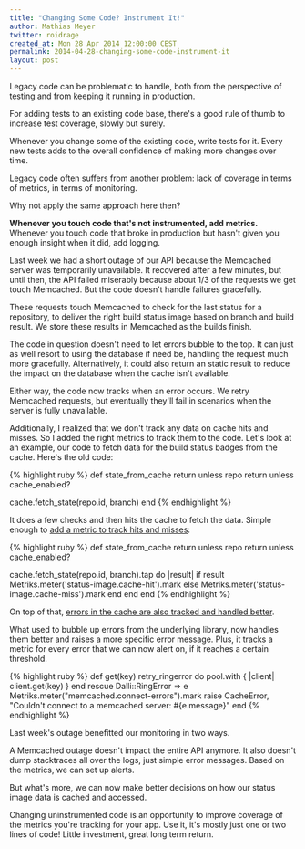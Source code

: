 ```yaml
---
title: "Changing Some Code? Instrument It!"
author: Mathias Meyer
twitter: roidrage
created_at: Mon 28 Apr 2014 12:00:00 CEST
permalink: 2014-04-28-changing-some-code-instrument-it
layout: post
---
```

Legacy code can be problematic to handle, both from the perspective of testing and from keeping it running in production.

For adding tests to an existing code base, there's a good rule of thumb to increase test coverage, slowly but surely.

Whenever you change some of the existing code, write tests for it. Every new tests adds to the overall confidence of making more changes over time.

Legacy code often suffers from another problem: lack of coverage in terms of metrics, in terms of monitoring.

Why not apply the same approach here then?

**Whenever you touch code that's not instrumented, add metrics.** Whenever you touch code that broke in production but hasn't given you enough insight when it did, add logging.

Last week we had a short outage of our API because the Memcached server was temporarily unavailable. It recovered after a few minutes, but until then, the API failed miserably because about 1/3 of the requests we get touch Memcached. But the code doesn't handle failures gracefully.

These requests touch Memcached to check for the last status for a repository, to deliver the right build status image based on branch and build result. We store these results in Memcached as the builds finish.

The code in question doesn't need to let errors bubble to the top. It can just as well resort to using the database if need be, handling the request much more gracefully. Alternatively, it could also return an static result to reduce the impact on the database when the cache isn't available.

Either way, the code now tracks when an error occurs. We retry Memcached requests, but eventually they'll fail in scenarios when the server is fully unavailable.

Additionally, I realized that we don't track any data on cache hits and misses. So I added the right metrics to track them to the code. Let's look at an example, our code to fetch data for the build status badges from the cache. Here's the old code:

{% highlight ruby %}
def state_from_cache
  return unless repo
  return unless cache_enabled?

  cache.fetch_state(repo.id, branch)
end
{% endhighlight %}

It does a few checks and then hits the cache to fetch the data. Simple enough to [add a metric to track hits and misses](https://github.com/travis-ci/travis-core/blob/482f201257f29176497415711d99c3cbd230072f/lib/travis/model/repository/status_image.rb#L30-L44):

{% highlight ruby %}
def state_from_cache
  return unless repo
  return unless cache_enabled?

  cache.fetch_state(repo.id, branch).tap do |result|
    if result
      Metriks.meter('status-image.cache-hit').mark
    else
      Metriks.meter('status-image.cache-miss').mark
    end
  end
end
{% endhighlight %}

On top of that, [errors in the cache are also tracked and handled
better](https://github.com/travis-ci/travis-core/blob/482f201257f29176497415711d99c3cbd230072f/lib/travis/states_cache.rb#L107-L123).

What used to bubble up errors from the underlying library, now handles them better and raises a more specific error message. Plus, it tracks a metric for every error that we can now alert on, if it reaches a certain threshold.

    
{% highlight ruby %}
def get(key)
  retry_ringerror do
    pool.with { |client| client.get(key) }
  end
rescue Dalli::RingError => e
  Metriks.meter("memcached.connect-errors").mark
  raise CacheError,
        "Couldn't connect to a memcached server: #{e.message}"
end
{% endhighlight %}

Last week's outage benefitted our monitoring in two ways.

A Memcached outage doesn't impact the entire API anymore. It also doesn't dump stacktraces all over the logs, just simple error messages. Based on the metrics, we can set up alerts.

But what's more, we can now make better decisions on how our status image data is cached and accessed.

Changing uninstrumented code is an opportunity to improve coverage of the metrics you're tracking for your app. Use it, it's mostly just one or two lines of code! Little investment, great long term return.
